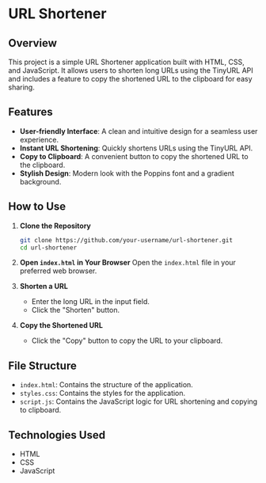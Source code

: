 
# URL Shortener

## Overview

This project is a simple URL Shortener application built with HTML, CSS, and JavaScript. It allows users to shorten long URLs using the TinyURL API and includes a feature to copy the shortened URL to the clipboard for easy sharing.

## Features

- **User-friendly Interface**: A clean and intuitive design for a seamless user experience.
- **Instant URL Shortening**: Quickly shortens URLs using the TinyURL API.
- **Copy to Clipboard**: A convenient button to copy the shortened URL to the clipboard.
- **Stylish Design**: Modern look with the Poppins font and a gradient background.

## How to Use

1. **Clone the Repository**
   ```bash
   git clone https://github.com/your-username/url-shortener.git
   cd url-shortener
   ```

2. **Open `index.html` in Your Browser**
   Open the `index.html` file in your preferred web browser.

3. **Shorten a URL**
   - Enter the long URL in the input field.
   - Click the "Shorten" button.

4. **Copy the Shortened URL**
   - Click the "Copy" button to copy the URL to your clipboard.

## File Structure

- `index.html`: Contains the structure of the application.
- `styles.css`: Contains the styles for the application.
- `script.js`: Contains the JavaScript logic for URL shortening and copying to clipboard.

## Technologies Used

- HTML
- CSS
- JavaScript

